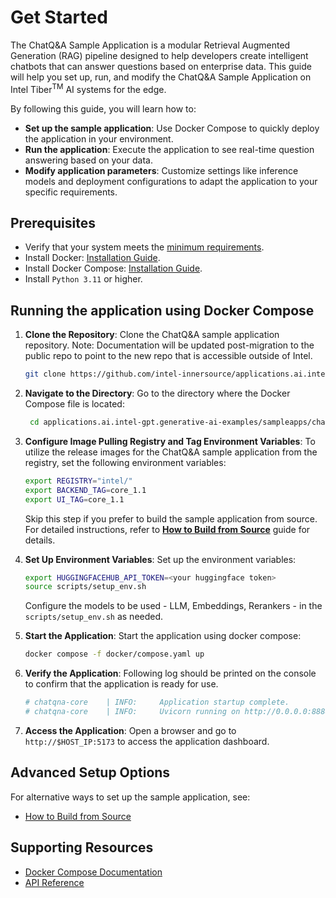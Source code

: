 # Get Started

<!--
**Sample Description**: Provide a brief overview of the application and its purpose.
-->
The ChatQ&A Sample Application is a modular Retrieval Augmented Generation (RAG) pipeline designed to help developers create intelligent chatbots that can answer questions based on enterprise data. This guide will help you set up, run, and modify the ChatQ&A Sample Application on Intel Tiber<sup>TM</sup> AI systems for the edge.

<!--
**What You Can Do**: Highlight the developer workflows supported by the guide.
-->
By following this guide, you will learn how to:
- **Set up the sample application**: Use Docker Compose to quickly deploy the application in your environment.
- **Run the application**: Execute the application to see real-time question answering based on your data.
- **Modify application parameters**: Customize settings like inference models and deployment configurations to adapt the application to your specific requirements.

## Prerequisites
- Verify that your system meets the [minimum requirements](./system-requirements.md).
- Install Docker: [Installation Guide](https://docs.docker.com/get-docker/).
- Install Docker Compose: [Installation Guide](https://docs.docker.com/compose/install/).
- Install `Python 3.11` or higher.

<!--
**Setup and First Use**: Include installation instructions, basic operation, and initial validation.
-->
## Running the application using Docker Compose
<!--
**User Story 1**: Setting Up the Application
- **As a developer**, I want to set up the application in my environment, so that I can start exploring its functionality.

**Acceptance Criteria**:
1. Step-by-step instructions for downloading and installing the application.
2. Verification steps to ensure successful setup.
3. Troubleshooting tips for common installation issues.
-->

1. **Clone the Repository**:
    Clone the ChatQ&A sample application repository. Note: Documentation will be updated post-migration to the public repo to point to the new repo that is accessible outside of Intel.
    ```bash
    git clone https://github.com/intel-innersource/applications.ai.intel-gpt.generative-ai-examples.git
    ```

2. **Navigate to the Directory**:
    Go to the directory where the Docker Compose file is located:
      ```bash
       cd applications.ai.intel-gpt.generative-ai-examples/sampleapps/chatqna-core
      ```

3. **Configure Image Pulling Registry and Tag Environment Variables**:
    To utilize the release images for the ChatQ&A sample application from the registry, set the following environment variables:
      ```bash
      export REGISTRY="intel/"
      export BACKEND_TAG=core_1.1
      export UI_TAG=core_1.1
      ```
    Skip this step if you prefer to build the sample application from source. For detailed instructions, refer to **[How to Build from Source](./build-from-source.md)** guide for details.

4. **Set Up Environment Variables**:
    Set up the environment variables:
    ```bash
    export HUGGINGFACEHUB_API_TOKEN=<your huggingface token>
    source scripts/setup_env.sh
    ```
    Configure the models to be used - LLM, Embeddings, Rerankers - in the `scripts/setup_env.sh` as needed.

5. **Start the Application**:
    Start the application using docker compose:
      ```bash
      docker compose -f docker/compose.yaml up
      ```

6. **Verify the Application**:
    Following log should be printed on the console to confirm that the application is ready for use.
      ```bash
      # chatqna-core    | INFO:     Application startup complete.
      # chatqna-core    | INFO:     Uvicorn running on http://0.0.0.0:8888
      ```

7. **Access the Application**:
    Open a browser and go to `http://$HOST_IP:5173` to access the application dashboard.

## Advanced Setup Options
For alternative ways to set up the sample application, see:

- [How to Build from Source](./build-from-source.md)

## Supporting Resources
- [Docker Compose Documentation](https://docs.docker.com/compose/)
- [API Reference](./chatqna-api.yml)
